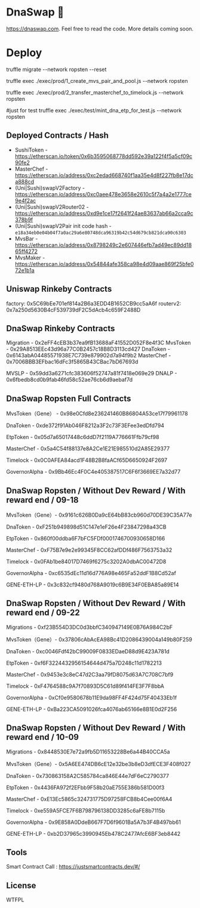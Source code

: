 # DnaSwap 🍣

https://dnaswap.com. Feel free to read the code. More details coming soon.

# Deploy
truffle migrate --network ropsten --reset

truffle exec ./exec/prod/1_create_mvs_pair_and_pool.js --network ropsten

truffle exec ./exec/prod/2_transfer_masterchef_to_timelock.js --network ropsten


#just for test
truffle exec ./exec/test/mint_dna_etp_for_test.js --network ropsten


## Deployed Contracts / Hash

- SushiToken - https://etherscan.io/token/0x6b3595068778dd592e39a122f4f5a5cf09c90fe2
- MasterChef - https://etherscan.io/address/0xc2edad668740f1aa35e4d8f227fb8e17dca888cd
- (Uni|Sushi)swapV2Factory - https://etherscan.io/address/0xc0aee478e3658e2610c5f7a4a2e1777ce9e4f2ac
- (Uni|Sushi)swapV2Router02 - https://etherscan.io/address/0xd9e1ce17f2641f24ae83637ab66a2cca9c378b9f
- (Uni|Sushi)swapV2Pair init code hash - `e18a34eb0e04b04f7a0ac29a6e80748dca96319b42c54d679cb821dca90c6303`
- MvsBar - https://etherscan.io/address/0x8798249c2e607446efb7ad49ec89dd1865ff4272
- MvsMaker - https://etherscan.io/address/0x54844afe358ca98e4d09aae869f25bfe072e1b1a

## Uniswap Rinkeby Contracts
factory: 0x5C69bEe701ef814a2B6a3EDD4B1652CB9cc5aA6f
routerv2: 0x7a250d5630B4cF539739dF2C5dAcb4c659F2488D



## DnaSwap Rinkeby Contracts

Migration -  0x2eFF4cEB3b37ea9fB13688aF41552D052F8e4f3C
MvsToken - 0x29A8513EEc43d96a77C0B2457c18B8D3113cd427
DnaToken - 0x6143abA04485571938E7C739e879902d7a94f9b2
MasterChef - 0x7006BBB3EFbac16dFc3f5865B43CBac7bD67693d

MVSLP - 0x59dd3a6271cfc383606f52747a81f7418e069e29
DNALP - 0x6fbedb8cd0b9fab46fd58c52ae76cb6d9aebaf7d


## DnaSwap Ropsten Full Contracts


MvsToken（Gene） - 0x98e0Cfd8e236241460B86804A53ce17f79961178

DnaToken - 0xde372f91Ab046F8212a3F2c73F3EFee3edDfd794

EtpToken - 0x05d7a65017448c6ddD7f2119A776661Ffb79cf98

MasterChef - 0x5a4C54f88137e8A2Ce1E21E985510d2A85E29377

Timelock - 0x0C0AFEA84acd1F48B2B8faACf65D6650924F2697

GovernorAlpha - 0x9Bb46Ec4F0C4e405387517C6F6f3669EE7a32d77

## DnaSwap Ropsten / Without Dev Reward / With reward end / 09-18

MvsToken（Gene）- 0x9161c626B0Da9cE64bB83cb960d70DE39C35A77e

DnaToken - 0xF251b949898d51C147e1eF26e4F23847298a43CB

EtpToken - 0x860f00ddba6F7bFC5FDf0001746700930658D166

MasterChef - 0xF75B7e9e2e99345F8CC62afDDf486F7563753a32

Timelock - 0x0FAb1be84017D7469f6275c3202A0dbAC00472D8

GovernorAlpha - 0xc6535dEc11d16d776A98e465Fa52ddF1B8Cd52af

GENE-ETH-LP - 0x3c832cf9480d768A9019c6B9E34F0EBA85a89E14

## DnaSwap Ropsten / Without Dev Reward / With reward end / 09-22

Migrations - 0xf23B554D3DC0d3bbfC340947149E0B76A984C2bF

MvsToken（Gene）- 0x37806cAbAcEA98Bc41D2086439004a149b80F259

DnaToken - 0xc0046Fdf42bC99009F0833EDaeD88d9E423A781d

EtpToken - 0xf6F3224432956154644d475a7D248c11d1782213

MasterChef - 0x9453e3c8eC47d2C3aa79fD8075d63A7C708C7bf9

Timelock - 0xF4764588c9A7f70893D5C61d89f414FE3F7F8bbA

GovernorAlpha - 0xCf0e9580678b11E9da98FF4F424d75F40433Eb1f

GENE-ETH-LP - 0xBa223CA5091026fca4076ab65166e8B1E0d2F256

## DnaSwap Ropsten / Without Dev Reward / With reward end / 10-09

Migrations - 0x8448530E7e72a9fb5D11653228Be6a44B40CCA5a

MvsToken（Gene）- 0x5A6EE474DB6cE12e32be3b8eD3dfECE3F408f027

DnaToken - 0x730863158A2C585784ca846E44e7dF6eC2790377

EtpToken - 0x4436FA972f2EFbb9F58b20aE755E386b581D00f3

MasterChef - 0xE13Ec5865c324731775D97258FCB8b4Cee00f6A4

Timelock - 0xe559A5FCE7F6B798796138DD3285c6aFE8b7115b

GovernorAlpha - 0x9E858A0DdeB667F7D6f9601Ba5A7b3F4B497bb61

GENE-ETH-LP - 0xb2D37965c3990945Eb478C2477AfcE6BF3eb8442

## Tools
Smart Contract Call : https://justsmartcontracts.dev/#/


## License

WTFPL